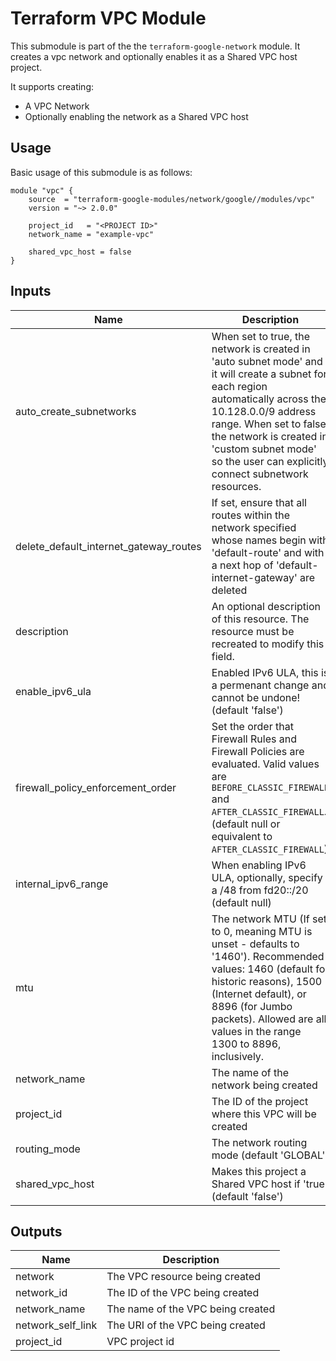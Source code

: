 # Terraform VPC Module

This submodule is part of the the `terraform-google-network` module. It creates a vpc network and optionally enables it as a Shared VPC host project.

It supports creating:

- A VPC Network
- Optionally enabling the network as a Shared VPC host

## Usage

Basic usage of this submodule is as follows:

```hcl
module "vpc" {
    source  = "terraform-google-modules/network/google//modules/vpc"
    version = "~> 2.0.0"

    project_id   = "<PROJECT ID>"
    network_name = "example-vpc"

    shared_vpc_host = false
}
```

<!-- BEGINNING OF PRE-COMMIT-TERRAFORM DOCS HOOK -->
## Inputs

| Name | Description | Type | Default | Required |
|------|-------------|------|---------|:--------:|
| auto\_create\_subnetworks | When set to true, the network is created in 'auto subnet mode' and it will create a subnet for each region automatically across the 10.128.0.0/9 address range. When set to false, the network is created in 'custom subnet mode' so the user can explicitly connect subnetwork resources. | `bool` | `false` | no |
| delete\_default\_internet\_gateway\_routes | If set, ensure that all routes within the network specified whose names begin with 'default-route' and with a next hop of 'default-internet-gateway' are deleted | `bool` | `false` | no |
| description | An optional description of this resource. The resource must be recreated to modify this field. | `string` | `""` | no |
| enable\_ipv6\_ula | Enabled IPv6 ULA, this is a permenant change and cannot be undone! (default 'false') | `bool` | `false` | no |
| firewall\_policy\_enforcement\_order | Set the order that Firewall Rules and Firewall Policies are evaluated. Valid values are `BEFORE_CLASSIC_FIREWALL` and `AFTER_CLASSIC_FIREWALL`. (default null or equivalent to `AFTER_CLASSIC_FIREWALL`) | `string` | `null` | no |
| internal\_ipv6\_range | When enabling IPv6 ULA, optionally, specify a /48 from fd20::/20 (default null) | `string` | `null` | no |
| mtu | The network MTU (If set to 0, meaning MTU is unset - defaults to '1460'). Recommended values: 1460 (default for historic reasons), 1500 (Internet default), or 8896 (for Jumbo packets). Allowed are all values in the range 1300 to 8896, inclusively. | `number` | `0` | no |
| network\_name | The name of the network being created | `string` | n/a | yes |
| project\_id | The ID of the project where this VPC will be created | `string` | n/a | yes |
| routing\_mode | The network routing mode (default 'GLOBAL') | `string` | `"GLOBAL"` | no |
| shared\_vpc\_host | Makes this project a Shared VPC host if 'true' (default 'false') | `bool` | `false` | no |

## Outputs

| Name | Description |
|------|-------------|
| network | The VPC resource being created |
| network\_id | The ID of the VPC being created |
| network\_name | The name of the VPC being created |
| network\_self\_link | The URI of the VPC being created |
| project\_id | VPC project id |

<!-- END OF PRE-COMMIT-TERRAFORM DOCS HOOK -->
